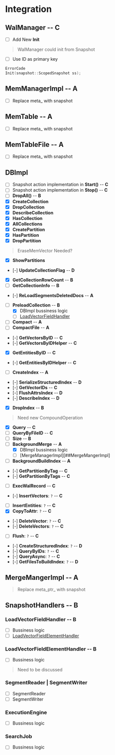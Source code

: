 # Integration

## WalManager -- C
- [ ] Add New **Init**
> WalManager could init from Snapshot
- [ ] Use ID as primary key
```cpp
ErrorCode
Init(snapshot::ScopedSnapshot ss);
```

## MemManagerImpl -- A

- [ ] Replace meta_ with snapshot

## MemTable -- A

- [ ] Replace meta_ with snapshot

## MemTableFile -- A

- [ ] Replace meta_ with snapshot

## DBImpl

- [ ] Snapshot action implementation in **Start()** -- **C**
- [ ] Snapshot action implementation in **Stop()** -- **C**
- [ ] **DropAll()** -- **B**
- [x] **CreateCollection**
- [x] **DropCollection**
- [x] **DescribeCollection**
- [x] **HasCollection**
- [x] **AllCollections**
- [x] **CreatePartition**
- [x] **HasPartition**
- [x] **DropPartition**
> EraseMemVector Needed?
- [x] **ShowPartitions**
- [-] **UpdateCollectionFlag** -- **D**
- [x] **GetCollectionRowCount** -- **B**
- [ ] **GetCollectionInfo** -- **B**
- [-] **ReLoadSegmentsDeletedDocs** -- **A**
- [ ] **PreloadCollection** -- **B**
    - [x] DBImpl bussiness logic
    - [ ] [LoadVectorFieldHandler](##SnapshotHandlers###LoadVectorFieldHandler)
- [ ] **Compact** -- **A**
- [ ] **CompactFile** -- **A**
- [-] **GetVectorsByID** -- **C**
- [-] **GetVectorsByIDHelper** -- **C**
- [x] **GetEntitiesByID** -- **C**
- [-] **GetEntitiesByIDHelper** -- **C**
- [ ] **CreateIndex** -- **A**
- [-] **SerializeStructuredIndex** -- **D**
- [-] **GetVectorIDs** -- **C**
- [-] **FlushAttrsIndex** -- **D**
- [-] **DescribeIndex** -- **D**
- [x] **DropIndex** -- **B**
> Need new CompoundOperation
- [x] **Query** -- **C**
- [ ] **QueryByFileID** -- **C**
- [ ] **Size** -- **B**
- [ ] **BackgroundMerge** -- **A**
    - [x] DBImpl bussiness logic
    - [ ] [MergeManagerImpl][##MergeMangerImpl]
- [ ] **BackgroundBuildIndex** -- **A**
- [-] **GetPartitionByTag** -- **C**
- [-] **GetPartitionByTags** -- **C**
- [ ] **ExecWalRecord** -- **C**

- [-] **InsertVectors**: `?` -- **C**
- [ ] **InsertEntities**: `?` -- **C**
- [x] **CopyToAttr**: `?` -- **C**
- [-] **DeleteVector**: `?` -- **C**
- [-] **DeleteVectors**: `?` -- **C**
- [ ] **Flush**: `?` -- **C**
- [-] **CreateStructuredIndex**: `?` -- **D**
- [-] **QueryByIDs**: `?` -- **C**
- [-] **QueryAsync**: `?` -- **C**
- [-] **GetFilesToBuildIndex**: `?` -- **D**

## MergeMangerImpl -- A
> Replace meta_ptr_ with snapshot

## SnapshotHandlers -- B

### LoadVectorFieldHandler -- B
- [ ] Bussiness logic
- [ ] [LoadVectorFieldElementHandler](###LoadVectorFieldElementHandler)

### LoadVectorFieldElementHandler -- B
- [ ] Bussiness logic
> Need to be discussed

### SegmentReader | SegmentWriter
- [ ] SegmentReader
- [ ] SegmentWriter

### ExecutionEngine
- [ ] Bussiness logic

### SearchJob
- [ ] Bussiness logic

